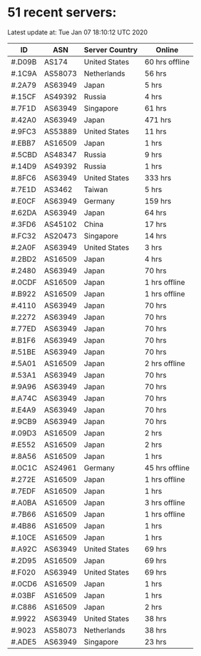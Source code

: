# 51 recent servers:

Latest update at: Tue Jan 07 18:10:12 UTC 2020

| ID | ASN | Server Country | Online |
| -- | --- | -------------- | ------ |
| #.D09B | AS174 | United States | 60 hrs offline |
| #.1C9A | AS58073 | Netherlands | 56 hrs |
| #.2A79 | AS63949 | Japan | 5 hrs |
| #.15CF | AS49392 | Russia | 4 hrs |
| #.7F1D | AS63949 | Singapore | 61 hrs |
| #.42A0 | AS63949 | Japan | 471 hrs |
| #.9FC3 | AS53889 | United States | 11 hrs |
| #.EBB7 | AS16509 | Japan | 1 hrs |
| #.5CBD | AS48347 | Russia | 9 hrs |
| #.14D9 | AS49392 | Russia | 1 hrs |
| #.8FC6 | AS63949 | United States | 333 hrs |
| #.7E1D | AS3462 | Taiwan | 5 hrs |
| #.E0CF | AS63949 | Germany | 159 hrs |
| #.62DA | AS63949 | Japan | 64 hrs |
| #.3FD6 | AS45102 | China | 17 hrs |
| #.FC32 | AS20473 | Singapore | 14 hrs |
| #.2A0F | AS63949 | United States | 3 hrs |
| #.2BD2 | AS16509 | Japan | 4 hrs |
| #.2480 | AS63949 | Japan | 70 hrs |
| #.0CDF | AS16509 | Japan | 1 hrs offline |
| #.B922 | AS16509 | Japan | 1 hrs offline |
| #.4110 | AS63949 | Japan | 70 hrs |
| #.2272 | AS63949 | Japan | 70 hrs |
| #.77ED | AS63949 | Japan | 70 hrs |
| #.B1F6 | AS63949 | Japan | 70 hrs |
| #.51BE | AS63949 | Japan | 70 hrs |
| #.5A01 | AS16509 | Japan | 2 hrs offline |
| #.53A1 | AS63949 | Japan | 70 hrs |
| #.9A96 | AS63949 | Japan | 70 hrs |
| #.A74C | AS63949 | Japan | 70 hrs |
| #.E4A9 | AS63949 | Japan | 70 hrs |
| #.9CB9 | AS63949 | Japan | 70 hrs |
| #.09D3 | AS16509 | Japan | 2 hrs |
| #.E552 | AS16509 | Japan | 2 hrs |
| #.8A56 | AS16509 | Japan | 1 hrs |
| #.0C1C | AS24961 | Germany | 45 hrs offline |
| #.272E | AS16509 | Japan | 1 hrs offline |
| #.7EDF | AS16509 | Japan | 1 hrs |
| #.A0BA | AS16509 | Japan | 3 hrs offline |
| #.7B66 | AS16509 | Japan | 1 hrs offline |
| #.4B86 | AS16509 | Japan | 1 hrs |
| #.10CE | AS16509 | Japan | 1 hrs |
| #.A92C | AS63949 | United States | 69 hrs |
| #.2D95 | AS16509 | Japan | 69 hrs |
| #.F020 | AS63949 | United States | 69 hrs |
| #.0CD6 | AS16509 | Japan | 1 hrs |
| #.03BF | AS16509 | Japan | 1 hrs |
| #.C886 | AS16509 | Japan | 2 hrs |
| #.9922 | AS63949 | United States | 38 hrs |
| #.9023 | AS58073 | Netherlands | 38 hrs |
| #.ADE5 | AS63949 | Singapore | 23 hrs |

